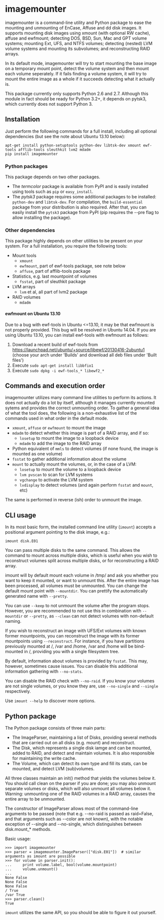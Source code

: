 imagemounter
============

imagemounter is a command-line utility and Python package to ease the mounting and unmounting of EnCase, Affuse and dd
disk images. It supports mounting disk images using xmount (with optional RW cache), affuse and ewfmount;
detecting DOS, BSD, Sun, Mac and GPT volume systems; mounting Ext, UFS, and NTFS volumes; detecting (nested) LVM
volume systems and mounting its subvolumes; and reconstructing RAID arrays.

In its default mode, imagemounter will try to start mounting the base image on a temporary mount point,
detect the volume system and then mount each volume seperately. If it fails finding a volume system,
it will try to mount the entire image as a whole if it succeeds detecting what it actually is.

This package currently only supports Python 2.6 and 2.7. Although this module in fact should be ready for Python 3.2+,
it depends on pytsk3, which currently does not support Python 3.

Installation
------------
Just perform the following commands for a full install, including all optional dependencies (but see the note about Ubuntu 13.10 below):

    apt-get install python-setuptools python-dev libtsk-dev xmount ewf-tools afflib-tools sleuthkit lvm2 mdadm
    pip install imagemounter

### Python packages
This package depends on two other packages. 

- The _termcolor_ package is available from PyPI and is easily installed using tools such as `pip` or `easy_install`. 
- The _pytsk3_ package requires some additional packages to be installed: `python-dev` and `libtsk-dev`. For compilation, the `build-essential` package from your distribution is also required. After that, you can easily install the `pytsk3` package from PyPI (pip requires the --pre flag to allow installing the package).

### Other dependencies
This package highly depends on other utilities to be present on your system. For a full installation, you require the following tools:

- Mount tools
  - `xmount`
  - `ewfmount`, part of ewf-tools package, see note below
  - `affuse`, part of afflib-tools package
- Statistics, e.g. last mountpoint of volumes
  - `fsstat`, part of sleuthkit package
- LVM arrays
  - `lvm` et al, all part of lvm2 package
- RAID volumes
  - `mdadm`

#### ewfmount on Ubuntu 13.10
Due to a bug with ewf-tools in Ubuntu <=13.10, it may be that ewfmount is not properly provided. This bug will be resolved in Ubuntu 14.04. If you are using Ubuntu 13.10, you can install ewf-tools with ewfmount as follows:

1. Download a recent build of ewf-tools from https://launchpad.net/ubuntu/+source/libewf/20130416-2ubuntu1 (choose your arch under 'Builds' and download all deb files under 'Built files')
2. Execute `sudo apt-get install libbfio1`
3. Execute `sudo dpkg -i ewf-tools_* libewf2_*`


Commands and execution order
----------------------------
imagemounter utilizes many command line utilities to perform its actions. It does not actually do a lot by itself,
although it manages currently mounted sytems and provides the correct unmounting order. To gather a general idea of
what the tool does, the following is a non-exhaustive list of the commands used in what order in the default mode.

- `xmount`, `affuse` or `ewfmount` to mount the image
- `mdadm` to detect whether this image is part of a RAID array, and if so:
  - `losetup` to mount the image to a loopback device
  - `mdadm` to add the image to the RAID array
- Python equivalent of `mmls` to detect volumes (if none found, the image is mounted as one volume)
- `fsstat` to gather additional information about the volume
- `mount` to actually mount the volumes, or, in the case of a LVM:
  - `losetup` to mount the volume to a loopback device
  - `lvm pvscan` to scan for LVM systems
  - `vgchange` to activate the LVM system
  - `lvdisplay` to detect volumes (and again perform `fsstat` and `mount`, etc)

The same is performed in reverse (ish) order to unmount the image.

CLI usage
---------
In its most basic form, the installed command line utility (`imount`) accepts a positional argument pointing to
the disk image, e.g.:

    imount disk.E01
    
You can pass multiple disks to the same command. This allows the command to mount across multiple disks,
which is useful when you wish to reconstruct volumes split across multiple disks, or for reconstructing a RAID array.

imount will by default mount each volume in /tmp/ and ask you whether you want to keep it mounted, or want to unmount
this. After the entire image has been processed, all volumes must be unmounted. You can change the default mount point
with `--mountdir`. You can prettify the automatically generated name with `--pretty`.

You can use `--keep` to not unmount the volume after the program stops. However, you are recommended to not use this in
combination with `--mountdir` or `--pretty`, as `--clean` can not detect volumes with non-default naming.

If you wish to reconstruct an image with UFS/Ext volumes with known former mountpoints, you can reconstruct the image
with its former mountpoints using `--reconstruct`. For instance, if you have partitions previously mounted at /, /var
and /home, /var and /home will be bind-mounted in /, providing you with a single filesystem tree.

By default, information about volumes is provided by `fsstat`. This may, however,
sometimes cause issues. You can disable this additional information gathering with `--no-stats`.

You can disable the RAID check with `--no-raid`. If you know your volumes are not single volumes, or you know they are,
use `--no-single` and `--single` respectively.

Use `imount --help` to discover more options.

Python package
--------------
The Python package consists of three main parts:

- The ImageParser, maintaining a list of Disks, providing several methods that are carried out on all disks (e.g.
  mount) and reconstruct.
- The Disk, which represents a single disk iamge and can be mounted, added to RAID,
  and detect and maintain volumes. It is also responsible for maintaining the write cache.
- The Volume, which can detect its own type and fill its stats, can be mounted, and detect LVM (sub)volumes.

All three classes maintain an init() method that yields the volumes below it. You should call clean on the parser if
you are done; you may also unmount separate volumes or disks, which will also unmount all volumes below it. Warning:
unmounting one of the RAID volumes in a RAID array, causes the entire array to be unmounted.

The constructor of ImageParser allows most of the command-line arguments to be passed (note that e.g. --no-raid is
passed as raid=False, and that arguments such as --color are not known), with the notable exception of --single and
--no-single, which distinguishes between disk.mount_* methods.

Basic usage:

    >>> import imagemounter
    >>> parser = imagemounter.ImageParser(["disk.E01"])  # similar arguments as imount are possible
    >>> for volume in parser.init():
    ...     print volume.label, bool(volume.mountpoint)
    ...     volume.unmount()
    ...
    None False
    None False
    None False
    / True
    /var True
    >>> parser.clean()
    True

`imount` utilizes the same API, so you should be able to figure it out yourself.
